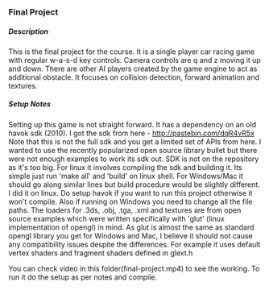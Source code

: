### Final Project

##### Description
This is the final project for the course. It is a single player car racing game with regular w-a-s-d key controls. Camera controls are q and z moving it up and down. There are other AI players created by the game engine to act as additional obstacle. It focuses on collision detection, forward animation and textures.

##### Setup Notes
Setting up this game is not straight forward. It has a dependency on an old havok sdk (2010). I got the sdk from here - http://pastebin.com/dqR4vR5x Note that this is not the full sdk and you get a limited set of APIs from here. I wanted to use the recently popularized open source library bullet but there were not enough examples to work its sdk out. SDK is not on the repository as it's too big.
For linux it involves compiling the sdk and building it. Its simple just run 'make all' and 'build' on linux shell. For Windows/Mac it should go along similar lines but build procedure would be slightly different. I did it on linux. Do setup havok if you want to run this project otherwise it won't compile. Also if running on Windows you need to change all the file paths. The loaders for .3ds, .obj, .tga, .xml and textures are from open source examples which were written specifically with 'glut' (linux implementation of opengl) in mind. As glut is almost the same as standard opengl library you get for Windows and Mac, I believe it should not cause any compatibility issues despite the differences. For example it uses default vertex shaders and fragment shaders defined in glext.h

You can check video in this folder(final-project.mp4) to see the working. To run it do the setup as per notes and compile.
